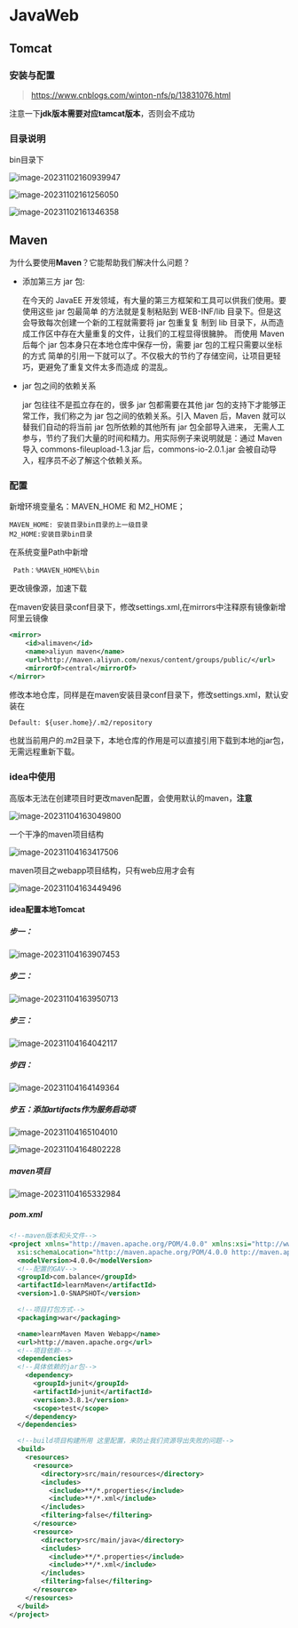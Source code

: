 # JavaWeb

## Tomcat

### 安装与配置

> https://www.cnblogs.com/winton-nfs/p/13831076.html

注意一下**jdk版本需要对应tamcat版本**，否则会不成功

### 目录说明

bin目录下

![image-20231102160939947](https://raw.githubusercontent.com/balance-hy/typora/master/2023img/202311021609501.png)

![image-20231102161256050](https://raw.githubusercontent.com/balance-hy/typora/master/2023img/202311021612147.png)

![image-20231102161346358](https://raw.githubusercontent.com/balance-hy/typora/master/2023img/202311021613400.png)

## Maven

为什么要使用**Maven**？它能帮助我们解决什么问题？

- 添加第三方 jar 包:

  在今天的 JavaEE 开发领域，有大量的第三方框架和工具可以供我们使用。要使用这些 jar 包最简单 的方法就是复制粘贴到 WEB-INF/lib 目录下。但是这会导致每次创建一个新的工程就需要将 jar 包重复复 制到 lib 目录下，从而造成工作区中存在大量重复的文件，让我们的工程显得很臃肿。 而使用 Maven 后每个 jar 包本身只在本地仓库中保存一份，需要 jar 包的工程只需要以坐标的方式 简单的引用一下就可以了。不仅极大的节约了存储空间，让项目更轻巧，更避免了重复文件太多而造成 的混乱。

- jar 包之间的依赖关系

  jar 包往往不是孤立存在的，很多 jar 包都需要在其他 jar 包的支持下才能够正常工作，我们称之为 jar 包之间的依赖关系。引入 Maven 后，Maven 就可以替我们自动的将当前 jar 包所依赖的其他所有 jar 包全部导入进来， 无需人工参与，节约了我们大量的时间和精力。用实际例子来说明就是：通过 Maven 导入 commons-fileupload-1.3.jar 后，commons-io-2.0.1.jar 会被自动导入，程序员不必了解这个依赖关系。

### 配置

新增环境变量名：MAVEN_HOME 和 M2_HOME；

```
MAVEN_HOME: 安装目录bin目录的上一级目录
M2_HOME:安装目录bin目录
```

在系统变量Path中新增

```
 Path：%MAVEN_HOME%\bin            
```

更改镜像源，加速下载

在maven安装目录conf目录下，修改settings.xml,在mirrors中注释原有镜像新增阿里云镜像

```xml
<mirror>
    <id>alimaven</id>
    <name>aliyun maven</name>
    <url>http://maven.aliyun.com/nexus/content/groups/public/</url>
    <mirrorOf>central</mirrorOf>
</mirror>
```

修改本地仓库，同样是在maven安装目录conf目录下，修改settings.xml，默认安装在

```xml
Default: ${user.home}/.m2/repository
```

也就当前用户的.m2目录下，本地仓库的作用是可以直接引用下载到本地的jar包，无需远程重新下载。

### idea中使用

高版本无法在创建项目时更改maven配置，会使用默认的maven，**注意**

![image-20231104163049800](https://raw.githubusercontent.com/balance-hy/typora/master/2023img/202311041630204.png)

一个干净的maven项目结构

![image-20231104163417506](https://raw.githubusercontent.com/balance-hy/typora/master/2023img/202311041634564.png)

maven项目之webapp项目结构，只有web应用才会有

![image-20231104163449496](https://raw.githubusercontent.com/balance-hy/typora/master/2023img/202311041640506.png)

#### idea配置本地Tomcat

##### 步一：

![image-20231104163907453](https://raw.githubusercontent.com/balance-hy/typora/master/2023img/202311041639645.png)

##### 步二：

![image-20231104163950713](https://raw.githubusercontent.com/balance-hy/typora/master/2023img/202311041639912.png)

##### 步三：

![image-20231104164042117](https://raw.githubusercontent.com/balance-hy/typora/master/2023img/202311041640406.png)

##### 步四：

![image-20231104164149364](https://raw.githubusercontent.com/balance-hy/typora/master/2023img/202311041641114.png)

##### 步五：添加artifacts作为服务启动项

![image-20231104165104010](https://raw.githubusercontent.com/balance-hy/typora/master/2023img/202311041651805.png)

![image-20231104164802228](https://raw.githubusercontent.com/balance-hy/typora/master/2023img/202311041648442.png)

##### maven项目

![image-20231104165332984](https://raw.githubusercontent.com/balance-hy/typora/master/2023img/202311041653813.png)

##### pom.xml

```xml
<!--maven版本和头文件-->
<project xmlns="http://maven.apache.org/POM/4.0.0" xmlns:xsi="http://www.w3.org/2001/XMLSchema-instance"
  xsi:schemaLocation="http://maven.apache.org/POM/4.0.0 http://maven.apache.org/maven-v4_0_0.xsd">
  <modelVersion>4.0.0</modelVersion>
  <!--配置的GAV-->
  <groupId>com.balance</groupId>
  <artifactId>learnMaven</artifactId>
  <version>1.0-SNAPSHOT</version>

  <!--项目打包方式-->
  <packaging>war</packaging>

  <name>learnMaven Maven Webapp</name>
  <url>http://maven.apache.org</url>
  <!--项目依赖-->
  <dependencies>
  <!--具体依赖的jar包-->
    <dependency>
      <groupId>junit</groupId>
      <artifactId>junit</artifactId>
      <version>3.8.1</version>
      <scope>test</scope>
    </dependency>
  </dependencies>

  <!--build项目构建所用 这里配置，来防止我们资源导出失败的问题-->
  <build>
    <resources>
      <resource>
        <directory>src/main/resources</directory>
        <includes>
          <include>**/*.properties</include>
          <include>**/*.xml</include>
        </includes>
        <filtering>false</filtering>
      </resource>
      <resource>
        <directory>src/main/java</directory>
        <includes>
          <include>**/*.properties</include>
          <include>**/*.xml</include>
        </includes>
        <filtering>false</filtering>
      </resource>
    </resources>
  </build>
</project>
```

